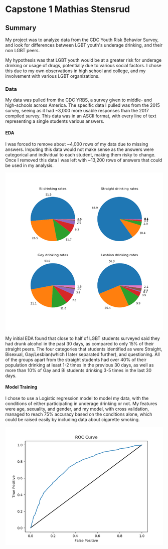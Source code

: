 # Capstone 1 Mathias Stensrud
## Summary
  My project was to analyze data from the CDC Youth Risk Behavior Survey, and look for differences between LGBT youth's underage drinking, and their non LGBT peers.

  My hypothesis was that LGBT youth would be at a greater risk for underage drinking or usage of drugs, potentially due to various social factors. I chose this due to my own observations in high school and college, and my involvement with various LGBT organizations.
  
### Data
My data was pulled from the CDC YRBS, a survey given to middle- and high-schools across America. The specific data I pulled was from the 2015 survey, seeing as it had ~3,000 more usable responses than the 2017 compiled survey. This data was in an ASCII format, with every line of text representing a single students various answers.

 #### EDA
 I was forced to remove about ~4,000 rows of my data due to missing answers. Imputing this data would not make sense as the answers were categorical and individual to each student, making them risky to change. Once I removed this data I was left with ~13,200 rows of answers that could be used in my analysis.
 
  ![](https://github.com/MathiasStensrud/capstone_1/blob/master/drinking.png)
 
 My initial EDA found that close to half of LGBT students surveyed said they had drunk alcohol in the past 30 days, as compared to only 15% of their straight peers.
  The four categories that students identified as were Straight, Bisexual, Gay/Lesbian(which I later separated further), and questioning. All of the groups apart from the straight students had over 40% of their population drinking at least 1-2 times in the previous 30 days, as well as more than 10% of Gay and Bi students drinking 3-5 times in the last 30 days.

#### Model Training
  I chose to use a Logistic regression model to model my data, with the conditions of either participating in underage drinking or not. My features were age, sexuality, and gender, and my model, with cross validation, managed to reach 75% accuracy based on the conditions alone, which could be raised easily by including data about cigarette smoking.

  ![](https://github.com/MathiasStensrud/capstone_1/blob/master/ROC.png)
